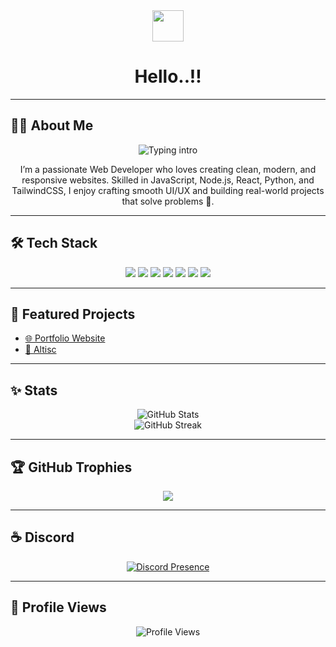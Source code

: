 <div align="center">
  <img src="https://media.giphy.com/media/hvRJCLFzcasrR4ia7z/giphy.gif" width="50" />
  <h1>Hello..!!</h1>
</div>

---

## 👨‍💻 About Me
<p align="center">
  <img
    src="https://readme-typing-svg.herokuapp.com?size=22&duration=4000&pause=800&color=00FFFF&center=true&vCenter=true&width=650&lines=Hi+%F0%9F%91%8B,+I'm+Dipangshu+Dhar;Passionate+Web+Developer;Building+Modern+Websites;JavaScript,+Node.js,+React,+Python;Clean+Code+%26+UI%2FUX"
    alt="Typing intro"
  />
</p>

<p align="center">
  I’m a passionate Web Developer who loves creating clean, modern, and responsive websites.  
  Skilled in JavaScript, Node.js, React, Python, and TailwindCSS, I enjoy crafting smooth UI/UX  
  and building real-world projects that solve problems 🚀.
</p>

---

## 🛠️ Tech Stack
<p align="center">
  <img src="https://img.shields.io/badge/HTML5-E34F26?style=for-the-badge&logo=html5&logoColor=white" />
  <img src="https://img.shields.io/badge/CSS3-1572B6?style=for-the-badge&logo=css3&logoColor=white" />
  <img src="https://img.shields.io/badge/JavaScript-F7DF1E?style=for-the-badge&logo=javascript&logoColor=black" />
  <img src="https://img.shields.io/badge/Node.js-43853D?style=for-the-badge&logo=node.js&logoColor=white" />
  <img src="https://img.shields.io/badge/React-20232A?style=for-the-badge&logo=react&logoColor=61DAFB" />
  <img src="https://img.shields.io/badge/Python-3776AB?style=for-the-badge&logo=python&logoColor=white" />
  <img src="https://img.shields.io/badge/TailwindCSS-38B2AC?style=for-the-badge&logo=tailwind-css&logoColor=white" />
</p>

---

## 🚀 Featured Projects
- [🌐 Portfolio Website](https://github.com/dipangshudhar/portfolio)
- [🧭 Altisc](https://github.com/dipangshudhar/altisc)

---

## ✨ Stats
<p align="center">
  <img src="https://github-readme-stats.vercel.app/api?username=dipangshudhar&show_icons=true&theme=tokyonight" alt="GitHub Stats" />
  <br/>
  <img src="https://github-readme-streak-stats.herokuapp.com?user=dipangshudhar&theme=tokyonight" alt="GitHub Streak" />
</p>

---

## 🏆 GitHub Trophies
<p align="center">
  <img src="https://github-profile-trophy.vercel.app/?username=dipangshudhar&theme=onedark&no-frame=true&margin-w=10&margin-h=10" />
</p>

---

## ☕ Discord
<p align="center">
  <a href="https://discord.com/users/1389405866226356385">
    <img src="https://lanyard.cnrad.dev/api/1389405866226356385?theme=dark&hideDiscrim=true&borderRadius=16px" alt="Discord Presence" />
  </a>
</p>

---

## 👀 Profile Views
<p align="center">
  <img src="https://komarev.com/ghpvc/?username=dipangshudhar&style=flat-square&color=blue" alt="Profile Views" />
</p>
